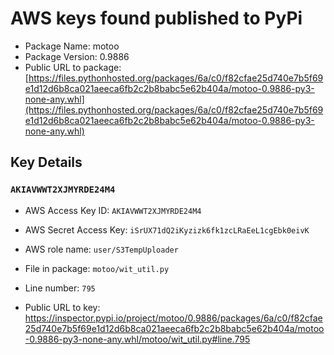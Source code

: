 # AWS keys found published to PyPi

* Package Name: motoo
* Package Version: 0.9886
* Public URL to package: [https://files.pythonhosted.org/packages/6a/c0/f82cfae25d740e7b5f69e1d12d6b8ca021aeeca6fb2c2b8babc5e62b404a/motoo-0.9886-py3-none-any.whl](https://files.pythonhosted.org/packages/6a/c0/f82cfae25d740e7b5f69e1d12d6b8ca021aeeca6fb2c2b8babc5e62b404a/motoo-0.9886-py3-none-any.whl)

## Key Details

### `AKIAVWWT2XJMYRDE24M4`

* AWS Access Key ID: `AKIAVWWT2XJMYRDE24M4`
* AWS Secret Access Key: `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` 
* AWS role name: `user/S3TempUploader`
* File in package: `motoo/wit_util.py`
* Line number: `795`

* Public URL to key: https://inspector.pypi.io/project/motoo/0.9886/packages/6a/c0/f82cfae25d740e7b5f69e1d12d6b8ca021aeeca6fb2c2b8babc5e62b404a/motoo-0.9886-py3-none-any.whl/motoo/wit_util.py#line.795


